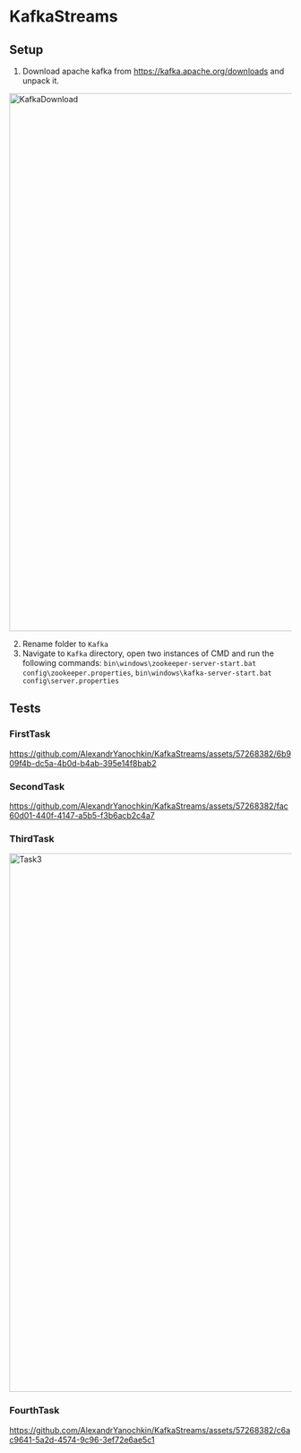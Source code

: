 # KafkaStreams

## Setup

1. Download apache kafka from https://kafka.apache.org/downloads and unpack it.

<img width="959" alt="KafkaDownload" src="https://github.com/AlexandrYanochkin/ApacheKafka/assets/57268382/2f713840-b61b-489f-a544-e7d826f02a77">

2. Rename folder to `Kafka`
3. Navigate to `Kafka` directory, open two instances of CMD and run the following commands: `bin\windows\zookeeper-server-start.bat config\zookeeper.properties`, `bin\windows\kafka-server-start.bat config\server.properties`

## Tests

### FirstTask

https://github.com/AlexandrYanochkin/KafkaStreams/assets/57268382/6b909f4b-dc5a-4b0d-b4ab-395e14f8bab2

### SecondTask

https://github.com/AlexandrYanochkin/KafkaStreams/assets/57268382/fac60d01-440f-4147-a5b5-f3b6acb2c4a7

### ThirdTask

<img width="960" alt="Task3" src="https://github.com/AlexandrYanochkin/KafkaStreams/assets/57268382/7e77d4c4-4d7d-472b-b3bc-7f7796daba5a">

### FourthTask

https://github.com/AlexandrYanochkin/KafkaStreams/assets/57268382/c6ac9641-5a2d-4574-9c96-3ef72e6ae5c1

